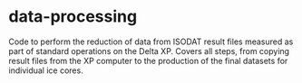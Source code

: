 # data-processing
Code to perform the reduction of data from ISODAT result files measured as part of standard operations on the Delta XP. Covers all steps, from copying result files from the XP computer to the production of the final datasets for individual ice cores.

